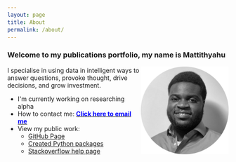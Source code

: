 ```yaml
---
layout: page
title: About
permalink: /about/
---
```

### Welcome to my publications portfolio, my name is **Mattithyahu**

<img src="/images/My photo1.png" style="float:right;width:200px;height:200px;"/>

I specialise in using data in intelligent ways to answer questions, provoke thought, drive decisions, and grow investment. 

*   I'm currently working on researching alpha 
*   How to contact me: <a href="mailto:contactmattithyahu@gmail.com"><font color='blue'><strong>Click here to email me</strong></font></a>
*   View my public work:
    *   [GitHub Page](https://github.com/MattithyahuData)
    *   [Created Python packages](https://pypi.org/user/mattithyahudata/)
    *   [Stackoverflow help page](https://stackoverflow.com/users/16562519/analyticsolutions)




[jekyll-organization]: https://github.com/jekyll

